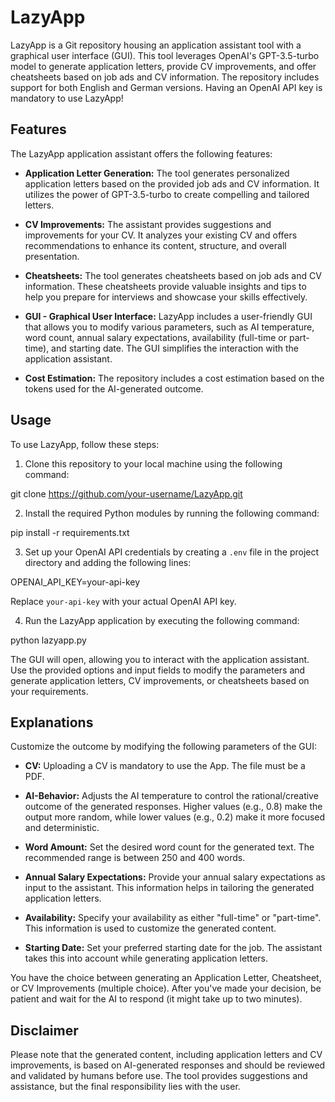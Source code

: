 # LazyApp

LazyApp is a Git repository housing an application assistant tool with a graphical user interface (GUI). This tool leverages OpenAI's GPT-3.5-turbo model to generate application letters, provide CV improvements, and offer cheatsheets based on job ads and CV information. The repository includes support for both English and German versions. Having an OpenAI API key is mandatory to use LazyApp!

## Features

The LazyApp application assistant offers the following features:

- **Application Letter Generation:** The tool generates personalized application letters based on the provided job ads and CV information. It utilizes the power of GPT-3.5-turbo to create compelling and tailored letters.

- **CV Improvements:** The assistant provides suggestions and improvements for your CV. It analyzes your existing CV and offers recommendations to enhance its content, structure, and overall presentation.

- **Cheatsheets:** The tool generates cheatsheets based on job ads and CV information. These cheatsheets provide valuable insights and tips to help you prepare for interviews and showcase your skills effectively.

- **GUI - Graphical User Interface:** LazyApp includes a user-friendly GUI that allows you to modify various parameters, such as AI temperature, word count, annual salary expectations, availability (full-time or part-time), and starting date. The GUI simplifies the interaction with the application assistant.

- **Cost Estimation:** The repository includes a cost estimation based on the tokens used for the AI-generated outcome.

## Usage

To use LazyApp, follow these steps:

1. Clone this repository to your local machine using the following command:

git clone https://github.com/your-username/LazyApp.git


2. Install the required Python modules by running the following command:

pip install -r requirements.txt


3. Set up your OpenAI API credentials by creating a `.env` file in the project directory and adding the following lines:

OPENAI_API_KEY=your-api-key

Replace `your-api-key` with your actual OpenAI API key.

4. Run the LazyApp application by executing the following command:

python lazyapp.py


The GUI will open, allowing you to interact with the application assistant. Use the provided options and input fields to modify the parameters and generate application letters, CV improvements, or cheatsheets based on your requirements.

## Explanations

Customize the outcome by modifying the following parameters of the GUI:

- **CV:** Uploading a CV is mandatory to use the App. The file must be a PDF.

- **AI-Behavior:** Adjusts the AI temperature to control the rational/creative outcome of the generated responses. Higher values (e.g., 0.8) make the output more random, while lower values (e.g., 0.2) make it more focused and deterministic.

- **Word Amount:** Set the desired word count for the generated text. The recommended range is between 250 and 400 words.

- **Annual Salary Expectations:** Provide your annual salary expectations as input to the assistant. This information helps in tailoring the generated application letters.

- **Availability:** Specify your availability as either "full-time" or "part-time". This information is used to customize the generated content.

- **Starting Date:** Set your preferred starting date for the job. The assistant takes this into account while generating application letters.

You have the choice between generating an Application Letter, Cheatsheet, or CV Improvements (multiple choice). After you've made your decision, be patient and wait for the AI to respond (it might take up to two minutes).

## Disclaimer

Please note that the generated content, including application letters and CV improvements, is based on AI-generated responses and should be reviewed and validated by humans before use. The tool provides suggestions and assistance, but the final responsibility lies with the user.

